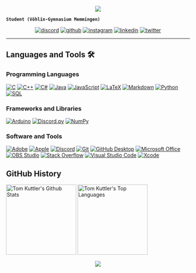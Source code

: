 <!-- Animated Header: https://github.com/kyechan99/capsule-render-->

<p align="center">
  <img src="https://capsule-render.vercel.app/api?type=waving&color=gradient&height=175&section=header&text=Tom%20Kuttler&fontSize=60&animation=fadeIn&fontAlignY=35"/>
</p>

**`Student (Vöhlin-Gymnasium Memmingen)`**

<!-- Social badges -->
<!-- Source of most badges: https://github.com/Ileriayo/markdown-badges -->

<p align="center">
  <a href="">
    <img alt="discord" src="https://img.shields.io/badge/Discord-%235865F2.svg?style=for-the-badge&logo=discord&logoColor=white"/></a>
  <a href="">
    <img alt="github" src="https://img.shields.io/badge/github-%23121011.svg?style=for-the-badge&logo=github&logoColor=white"/></a>
  <a href="https://www.instagram.com/tomkuttler/">
    <img alt="instagram" src="https://img.shields.io/badge/Instagram-%23E4405F.svg?style=for-the-badge&logo=Instagram&logoColor=white"/></a>
  <a href="">
    <img alt="linkedin" src="https://img.shields.io/badge/linkedin-%230077B5.svg?style=for-the-badge&logo=linkedin&logoColor=white"/></a> 
  <a href="">
    <img alt="twitter" src="https://img.shields.io/badge/Twitter-%231DA1F2.svg?style=for-the-badge&logo=Twitter&logoColor=white"/></a> 
</p>

---

<!-- Language and Tools list -->
<!-- Source of most badges: https://github.com/Ileriayo/markdown-badges -->
<!-- List of brand icons supported by shields.io: https://github.com/simple-icons/simple-icons/blob/develop/slugs.md -->

## Languages and Tools 🛠️

### Programming Languages

<p>
    <a href="https://github.com/search?q=user%3Atomkuttler+language%3Ac">
      <img alt="C" src="https://custom-icon-badges.demolab.com/badge/C-03599C.svg?logo=c-in-hexagon&logoColor=white"></a>
    <a href="https://github.com/search?q=user%3Atomkuttler+language%3Acpp">
      <img alt="C++" src="https://custom-icon-badges.demolab.com/badge/C++-9C033A.svg?logo=cpp2&logoColor=white"></a>
    <a href="https://github.com/search?q=user%3Atomkuttler+language%3Acsharp">
      <img alt="C#" src="https://custom-icon-badges.demolab.com/badge/C%23-68217A.svg?logo=cs2&logoColor=white"></a>
    <a href="https://github.com/search?q=user%3Atomkuttler+language%3Ajava">
      <img alt="Java" src="https://custom-icon-badges.demolab.com/badge/Java-007396.svg?logo=java&logoColor=white"></a>
    <a href="https://github.com/search?q=user%3Atomkuttler+language%3Ajavascript">
      <img alt="JavaScript" src="https://img.shields.io/badge/JavaScript-F7DF1E.svg?logo=javascript&logoColor=black"></a>
    <a href="https://github.com/search?q=user%3Atomkuttlerlanguage%3Atex">
      <img alt="LaTeX" src="https://img.shields.io/badge/LaTeX-008080.svg?logo=LaTeX&logoColor=white"></a>
    <a href="https://github.com/search?q=user%3Atomkuttler+language%3Amarkdown">
      <img alt="Markdown" src="https://img.shields.io/badge/Markdown-000000.svg?logo=markdown&logoColor=white"></a>
    <a href="https://github.com/search?q=user%3Atomkuttler+language%3Apython">
      <img alt="Python" src="https://img.shields.io/badge/Python-14354C.svg?logo=python&logoColor=white"></a>
    <a href="https://github.com/search?q=user%3Atomkuttler+language%3Asql">
      <img alt="SQL" src="https://custom-icon-badges.demolab.com/badge/SQL-025E8C.svg?logo=database&logoColor=white"></a>
</p>

### Frameworks and Libraries

<p>
    <a href="https://www.arduino.cc">
      <img alt="Arduino" src="https://img.shields.io/badge/-Arduino-00979D?logo=Arduino&logoColor=white"></a>
    <a href="https://discordpy.readthedocs.io/en/stable/">
      <img alt="Discord.py" src="https://custom-icon-badges.demolab.com/badge/Discord.py-0d1620.svg?logo=dpy"></a>
    <a href="https://numpy.org">
      <img alt="NumPy" src="https://img.shields.io/badge/Numpy-013243.svg?logo=numpy&logoColor=white"></a>
</p>

### Software and Tools

<p>
    <a href="https://www.adobe.com">
      <img alt="Adobe" src="https://img.shields.io/badge/Adobe-FF0000.svg?logo=adobe&logoColor=white"></a>
    <a href="https://www.apple.com">
      <img alt="Apple" src="https://img.shields.io/badge/Apple-000000.svg?logo=apple&logoColor=white"></a>
    <a href="https://discord.com">
      <img alt="Discord" src="https://img.shields.io/badge/-Discord-5865F2.svg?logo=discord&logoColor=white"></a>
    <a href="https://git-scm.com">
      <img alt="Git" src="https://img.shields.io/badge/Git-F05033.svg?logo=git&logoColor=white"></a>
    <a href="https://desktop.github.com">
      <img alt="GitHub Desktop" src="https://img.shields.io/badge/GitHub%20Desktop-8034A9.svg?logo=github&logoColor=white"></a>
    <a href="https://www.microsoft.com/microsoft-365/microsoft-office">
      <img alt="Microsoft Office" src="https://img.shields.io/badge/Microsoft_Office-D83B01?logo=microsoft-office&logoColor=white"></a>
    <a href="https://obsproject.com">
      <img alt="OBS Studio" src="https://img.shields.io/badge/-OBS-302E31?logo=obs-studio&logoColor=white"></a>
    <a href="https://stackoverflow.com">
      <img alt="Stack Overflow" src="https://img.shields.io/badge/-Stack%20Overflow-FE7A16?logo=stack-overflow&logoColor=white"></a>
    <a href="https://code.visualstudio.com">
      <img alt="Visual Studio Code" src="https://img.shields.io/badge/Visual%20Studio%20Code-0078d7.svg?logo=visual-studio-code&logoColor=white"></a>
    <a href="https://developer.apple.com/xcode/">
      <img alt="Xcode" src="https://img.shields.io/badge/Xcode-007ACC.svg?logo=Xcode&logoColor=white"></a>
</p>

<!-- Github History -->

## GitHub History

<!-- https://github.com/anuraghazra/github-readme-stats -->

  <a href="https://github.com/anuraghazra/github-readme-stats">
  <img alt="Tom Kuttler's Github Stats" src="https://github-readme-stats.vercel.app/api/?username=tomkuttler&show_icons=true&include_all_commits=true&count_private=true&theme=transparent&hide_border=true&title_color=CAD1D8&text_color=CAD1D8" height="192px"/></a>
  <a href="https://github.com/anuraghazra/github-readme-stats">
  <img alt="Tom Kuttler's Top Languages" src="https://github-readme-stats.vercel.app/api/top-langs/?username=tomkuttler&langs_count=8&layout=compact&theme=transparent&hide_border=true&title_color=CAD1D8&text_color=CAD1D8" height="192px"/></a>
  <br/>
  
<!-- Animated Footer: https://github.com/kyechan99/capsule-render -->

<p align="center">
  <img src="https://capsule-render.vercel.app/api?type=waving&color=gradient&height=100&section=footer"/>
</p>

